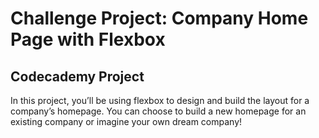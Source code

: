 # Challenge Project: Company Home Page with Flexbox

## Codecademy Project

In this project, you’ll be using flexbox to design and build the layout for a company’s homepage. You can choose to build a new homepage for an existing company or imagine your own dream company!​